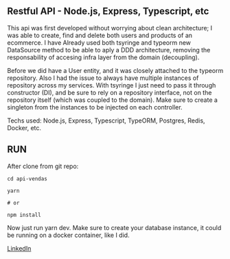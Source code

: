 

##  Restful API - Node.js, Express, Typescript, etc

This api was first developed without worrying about clean architecture; I was able to create, find and delete both users and products of an ecommerce.
I have Already used both tsyringe and typeorm new DataSource method to be able to aply a DDD architecture, removing the responsability of accesing infra
layer from the domain (decoupling).

Before we did have a User entity, and it was closely attached to the typeorm repository. Also I had the issue to always have multiple instances of repository
across my services. With tsyringe I just need to pass it through constructor (DI), and be sure to rely on a repository interface, not on the repository itself (which
was coupled to the domain). Make sure to create a singleton from the instances to be injected on each controller.



Techs used: Node.js, Express, Typescript, TypeORM, Postgres, Redis, Docker, etc.


## RUN
After clone from git repo:
```
cd api-vendas

yarn

# or

npm install
```
Now just run yarn dev. Make sure to create your database instance, it could be running on a docker container, like I did.

[LinkedIn](https://www.linkedin.com/in/paulo-de-barros-filho-a64377a8/)
